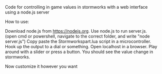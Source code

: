 Code for controlling in game values in stormworks with a web interface using a node.js server

How to use:

Download node.js from https://nodejs.org.
Use node.js to run server.js. (open cmd or powershell, navigate to the correct folder, and write "node server.js")
Copy paste the Stormworkspart.lua script in a microcontroller.
Hook up the output to a dial or something.
Open localhost in a browser.
Play around with a slider or press a button.
You should see the value change in stormworks.

Now customize it however you want
